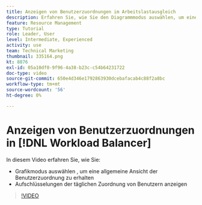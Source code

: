 ```yaml
---
title: Anzeigen von Benutzerzuordnungen im Arbeitslastausgleich
description: Erfahren Sie, wie Sie den Diagrammmodus auswählen, um eine allgemeine Ansicht der Benutzerzuweisung zu erhalten und die täglichen Zuordnungsaufschlüsselungen der Benutzer anzuzeigen.
feature: Resource Management
type: Tutorial
role: Leader, User
level: Intermediate, Experienced
activity: use
team: Technical Marketing
thumbnail: 335164.png
kt: 8876
exl-id: 05a10df0-9f96-4a38-b23c-c54b64231722
doc-type: video
source-git-commit: 650e4d346e1792863930dcebafacab4c88f2a8bc
workflow-type: tm+mt
source-wordcount: '56'
ht-degree: 0%

---
```


# Anzeigen von Benutzerzuordnungen in [!DNL Workload Balancer]

In diesem Video erfahren Sie, wie Sie:

* Grafikmodus auswählen , um eine allgemeine Ansicht der Benutzerzuordnung zu erhalten
* Aufschlüsselungen der täglichen Zuordnung von Benutzern anzeigen

>[!VIDEO](https://video.tv.adobe.com/v/335164/?quality=12&learn=on)
